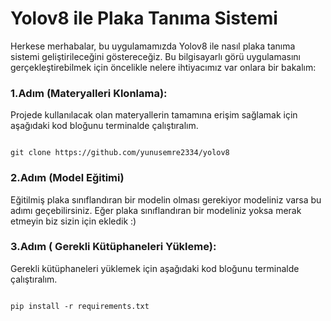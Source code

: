# Yolov8 ile Plaka Tanıma Sistemi
  Herkese merhabalar, bu uygulamamızda Yolov8 ile nasıl plaka tanıma sistemi geliştirileceğini göstereceğiz. Bu bilgisayarlı görü uygulamasını gerçekleştirebilmek için öncelikle nelere ihtiyacımız var onlara bir bakalım:
  
 ### 1.Adım (Materyalleri Klonlama):
   Projede kullanılacak olan materyallerin tamamına erişim sağlamak için aşağıdaki kod bloğunu terminalde çalıştıralım.

  ```shell

  git clone https://github.com/yunusemre2334/yolov8
  
  ```

### 2.Adım (Model Eğitimi)
Eğitilmiş plaka sınıflandıran bir modelin olması gerekiyor modeliniz varsa bu adımı geçebilirsiniz. Eğer plaka sınıflandıran bir modeliniz yoksa merak etmeyin biz sizin için ekledik :)
  
### 3.Adım ( Gerekli Kütüphaneleri Yükleme):
Gerekli kütüphaneleri yüklemek için aşağıdaki kod bloğunu terminalde çalıştıralım.
  ```shell

  pip install -r requirements.txt
  
  ```
  




